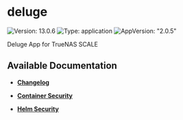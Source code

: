 # deluge

![Version: 13.0.6](https://img.shields.io/badge/Version-13.0.6-informational?style=flat-square) ![Type: application](https://img.shields.io/badge/Type-application-informational?style=flat-square) ![AppVersion: "2.0.5"](https://img.shields.io/badge/AppVersion-"2.0.5"-informational?style=flat-square)

Deluge App for TrueNAS SCALE

## Available Documentation

- [**Changelog**](CHANGELOG)

- [**Container Security**](container-security)

- [**Helm Security**](helm-security)

